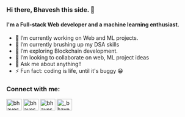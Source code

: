 ### Hi there, Bhavesh this side. 👋

#### I'm a Full-stack Web developer and a machine learning enthusiast.

<!-- <img src='https://github-readme-stats.vercel.app/api?username=bhaveshkumarpassi&&show_icons=true&title_color=ffffff&icon_color=bb2acf&text_color=daf7dc&bg_color=000000'> -->

- 🔭 I’m currently working on Web and ML projects.
- 🌱 I’m currently brushing up my DSA skills
- 🔭 I’m exploring Blockchain development.
- 👯 I’m looking to collaborate on web, ML project ideas
- 💬 Ask me about anything!!
- ⚡ Fun fact: coding is life, until it's buggy 😁

<!-- <h3 align="left">Languages and Tools:</h3>
<p align="left"> <a href="https://getbootstrap.com" target="_blank"> <img src="https://raw.githubusercontent.com/devicons/devicon/master/icons/bootstrap/bootstrap-plain-wordmark.svg" alt="bootstrap" width="40" height="40"/> </a> <a href="https://www.w3schools.com/cpp/" target="_blank"> <img src="https://raw.githubusercontent.com/devicons/devicon/master/icons/cplusplus/cplusplus-original.svg" alt="cplusplus" width="40" height="40"/> </a> <a href="https://www.w3schools.com/css/" target="_blank"> <img src="https://raw.githubusercontent.com/devicons/devicon/master/icons/css3/css3-original-wordmark.svg" alt="css3" width="40" height="40"/> </a> <a href="https://firebase.google.com/" target="_blank"> <img src="https://www.vectorlogo.zone/logos/firebase/firebase-icon.svg" alt="firebase" width="40" height="40"/> </a> <a href="https://www.w3.org/html/" target="_blank"> <img src="https://raw.githubusercontent.com/devicons/devicon/master/icons/html5/html5-original-wordmark.svg" alt="html5" width="40" height="40"/> </a> <a href="https://developer.mozilla.org/en-US/docs/Web/JavaScript" target="_blank"> <img src="https://raw.githubusercontent.com/devicons/devicon/master/icons/javascript/javascript-original.svg" alt="javascript" width="40" height="40"/> </a> <a href="https://www.mongodb.com/" target="_blank"> <img src="https://raw.githubusercontent.com/devicons/devicon/master/icons/mongodb/mongodb-original-wordmark.svg" alt="mongodb" width="40" height="40"/> </a> <a href="https://nodejs.org" target="_blank"> <img src="https://raw.githubusercontent.com/devicons/devicon/master/icons/nodejs/nodejs-original-wordmark.svg" alt="nodejs" width="40" height="40"/> </a> <a href="https://www.python.org" target="_blank"> <img src="https://raw.githubusercontent.com/devicons/devicon/master/icons/python/python-original.svg" alt="python" width="40" height="40"/> </a> <a href="https://reactjs.org/" target="_blank"> <img src="https://raw.githubusercontent.com/devicons/devicon/master/icons/react/react-original-wordmark.svg" alt="react" width="40" height="40"/> </a> <a href="https://reactnative.dev/" target="_blank"> <img src="https://reactnative.dev/img/header_logo.svg" alt="reactnative" width="40" height="40"/> </a> <a href="https://scikit-learn.org/" target="_blank"> <img src="https://upload.wikimedia.org/wikipedia/commons/0/05/Scikit_learn_logo_small.svg" alt="scikit_learn" width="40" height="40"/> </a> <a href="https://www.tensorflow.org" target="_blank"> <img src="https://www.vectorlogo.zone/logos/tensorflow/tensorflow-icon.svg" alt="tensorflow" width="40" height="40"/> </a> </p> -->

<h3 align="left">Connect with me:</h3>
<p align="left">
<a href="https://linkedin.com/in/bhavesh-kumar-9ab7061b1" target="blank"><img align="center" src="https://cdn.jsdelivr.net/npm/simple-icons@3.0.1/icons/linkedin.svg" alt="bhavesh-kumar-9ab7061b1" height="30" width="40" /></a>
<a href="https://github.com/bhaveshkumarpassi" target="blank"><img align="center" src="https://cdn.jsdelivr.net/npm/simple-icons@3.0.1/icons/github.svg" alt="bhaveshkumarpassi" height="30" width="40" /></a>
 <a href="https://kaggle.com/bhaveshkumar01" target="blank"><img align="center" src="https://cdn.jsdelivr.net/npm/simple-icons@3.0.1/icons/kaggle.svg" alt="bhaveshkumar01" height="30" width="40" /></a>
<a href="https://instagram.com/_bhavesh__kumar" target="blank"><img align="center" src="https://cdn.jsdelivr.net/npm/simple-icons@3.0.1/icons/instagram.svg" alt="_bhavesh__kumar" height="30" width="40" /></a>
</p>
